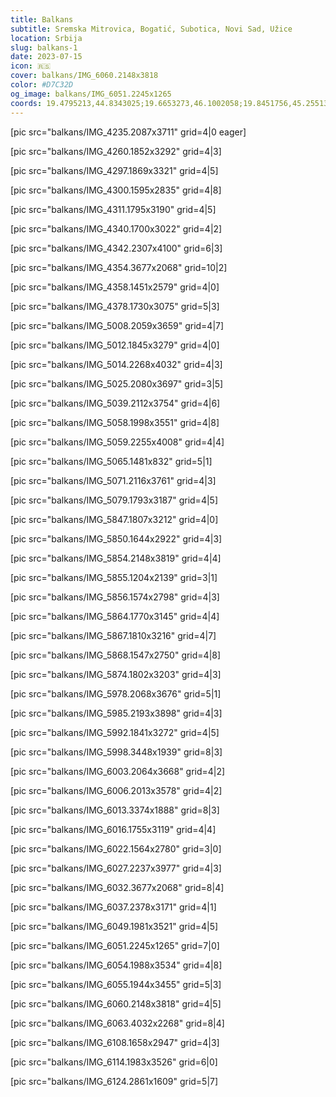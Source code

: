 ```yaml
---
title: Balkans
subtitle: Sremska Mitrovica, Bogatić, Subotica, Novi Sad, Užice
location: Srbija
slug: balkans-1
date: 2023-07-15
icon: 🇷🇸
cover: balkans/IMG_6060.2148x3818
color: #D7C32D
og_image: balkans/IMG_6051.2245x1265
coords: 19.4795213,44.8343025;19.6653273,46.1002058;19.8451756,45.2551338;19.8425328,43.851709
---
```


[pic src="balkans/IMG_4235.2087x3711" grid=4|0 eager]

[pic src="balkans/IMG_4260.1852x3292" grid=4|3]

[pic src="balkans/IMG_4297.1869x3321" grid=4|5]

[pic src="balkans/IMG_4300.1595x2835" grid=4|8]

[pic src="balkans/IMG_4311.1795x3190" grid=4|5]

[pic src="balkans/IMG_4340.1700x3022" grid=4|2]

[pic src="balkans/IMG_4342.2307x4100" grid=6|3]

[pic src="balkans/IMG_4354.3677x2068" grid=10|2]

[pic src="balkans/IMG_4358.1451x2579" grid=4|0]

[pic src="balkans/IMG_4378.1730x3075" grid=5|3]

[pic src="balkans/IMG_5008.2059x3659" grid=4|7]

[pic src="balkans/IMG_5012.1845x3279" grid=4|0]

[pic src="balkans/IMG_5014.2268x4032" grid=4|3]

[pic src="balkans/IMG_5025.2080x3697" grid=3|5]

[pic src="balkans/IMG_5039.2112x3754" grid=4|6]

[pic src="balkans/IMG_5058.1998x3551" grid=4|8]

[pic src="balkans/IMG_5059.2255x4008" grid=4|4]

[pic src="balkans/IMG_5065.1481x832" grid=5|1]

[pic src="balkans/IMG_5071.2116x3761" grid=4|3]

[pic src="balkans/IMG_5079.1793x3187" grid=4|5]

[pic src="balkans/IMG_5847.1807x3212" grid=4|0]

[pic src="balkans/IMG_5850.1644x2922" grid=4|3]

[pic src="balkans/IMG_5854.2148x3819" grid=4|4]

[pic src="balkans/IMG_5855.1204x2139" grid=3|1]

[pic src="balkans/IMG_5856.1574x2798" grid=4|3]

[pic src="balkans/IMG_5864.1770x3145" grid=4|4]

[pic src="balkans/IMG_5867.1810x3216" grid=4|7]

[pic src="balkans/IMG_5868.1547x2750" grid=4|8]

[pic src="balkans/IMG_5874.1802x3203" grid=4|3]

[pic src="balkans/IMG_5978.2068x3676" grid=5|1]

[pic src="balkans/IMG_5985.2193x3898" grid=4|3]

[pic src="balkans/IMG_5992.1841x3272" grid=4|5]

[pic src="balkans/IMG_5998.3448x1939" grid=8|3]

[pic src="balkans/IMG_6003.2064x3668" grid=4|2]

[pic src="balkans/IMG_6006.2013x3578" grid=4|2]

[pic src="balkans/IMG_6013.3374x1888" grid=8|3]

[pic src="balkans/IMG_6016.1755x3119" grid=4|4]

[pic src="balkans/IMG_6022.1564x2780" grid=3|0]

[pic src="balkans/IMG_6027.2237x3977" grid=4|3]

[pic src="balkans/IMG_6032.3677x2068" grid=8|4]

[pic src="balkans/IMG_6037.2378x3171" grid=4|1]

[pic src="balkans/IMG_6049.1981x3521" grid=4|5]

[pic src="balkans/IMG_6051.2245x1265" grid=7|0]

[pic src="balkans/IMG_6054.1988x3534" grid=4|8]

[pic src="balkans/IMG_6055.1944x3455" grid=5|3]

[pic src="balkans/IMG_6060.2148x3818" grid=4|5]

[pic src="balkans/IMG_6063.4032x2268" grid=8|4]

[pic src="balkans/IMG_6108.1658x2947" grid=4|3]

[pic src="balkans/IMG_6114.1983x3526" grid=6|0]

[pic src="balkans/IMG_6124.2861x1609" grid=5|7]
